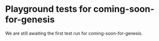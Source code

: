 # Playground tests for coming-soon-for-genesis
We are still awaiting the first test run for coming-soon-for-genesis.
